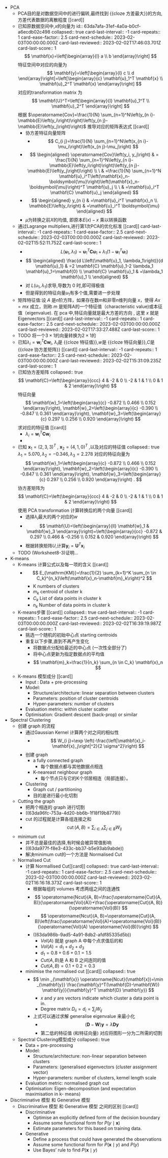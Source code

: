 - PCA
	- PCA目的是对数据空间中的进行偏转,最终找到 {{cloze 方差最大}}的方向, 方差代表数据的离散程度 [[card]]
	- 已知原数据空间中,$x$的向量为
	  id:: 63da7afa-31ef-4a0a-b0cf-a6ecdb02c498
	  collapsed:: true
	  card-last-interval:: -1
	  card-repeats:: 1
	  card-ease-factor:: 2.5
	  card-next-schedule:: 2023-02-03T00:00:00.000Z
	  card-last-reviewed:: 2023-02-02T17:46:03.701Z
	  card-last-score:: 1
	  $$
	  \mathbf{x}=\left[\begin{array}{l}
	  a \\ b
	  \end{array}\right]
	  $$
	  特征空间中对应的向量为
	  $$
	  \mathbf{y}=\left[\begin{array}{l}
	  c \\
	  d
	  \end{array}\right]=\left[\begin{array}{c}
	  \mathbf{u}_1^T \mathbf{x} \\
	  \mathbf{u}_2^T \mathbf{x}
	  \end{array}\right]
	  $$
	  对应的transformation matrix 为 
	  $$
	  \mathbf{U}^T=\left[\begin{array}{l}
	  \mathbf{u}_1^T \\
	  \mathbf{u}_2^T
	  \end{array}\right]
	  $$
	  根据 $\operatorname{Cov}=\frac{1}{N} \sum_{n=1}^N\left(y_{n i}-\mathbb{E}\left(y_i\right)\right)\left(y_{n j}-\mathbb{E}\left(y_j\right)\right)$ 
	  推导对应的矩阵表达式 [[card]]
		- 协方差特征向量矩阵
			- $$
			  C_{i j}=\frac{1}{N} \sum_{n=1}^N\left(x_{n i}-\mu_i\right)\left(x_{n j}-\mu_j\right)
			  $$
		- $$
		  \begin{aligned}
		   \operatorname{Cov}\left(y_i, y_j\right) & = \frac{1}{N} \sum_{n=1}^N\left(y_{n i}-\mathbb{E}\left(y_i\right)\right)\left(y_{n j}-\mathbb{E}\left(y_j\right)\right) \\
		  \ & =\frac{1}{N} \sum_{n=1}^N \mathbf{u}_i^T\left(\mathbf{x}_n-\boldsymbol{\mu}\right)\left(\mathbf{x}_n-\boldsymbol{\mu}\right)^T \mathbf{u}_j \\
		  \ & =\mathbf{u}_i^T \mathbf{C} \mathbf{u}_j
		  \end{aligned}
		  $$
		- $$
		  \begin{aligned}
		  y_{n i} & =\mathbf{u}_i^T \mathbf{x}_n \\
		  \mathbb{E}\left(y_i\right) & =\mathbf{u}_i^T \boldsymbol{\mu}
		  \end{aligned}
		  $$
		- $\mu$为转换之前$X$的均值, 即原本$E(x)-x$ 乘以转换函数
	- 通过Lagrange multipliers,进行第1次PCA的优化标准 [[card]]
	  card-last-interval:: -1
	  card-repeats:: 1
	  card-ease-factor:: 2.5
	  card-next-schedule:: 2023-02-03T00:00:00.000Z
	  card-last-reviewed:: 2023-02-02T15:52:11.752Z
	  card-last-score:: 1
		- $$
		  L\left(\mathbf{u}_1, \lambda_1\right)=\mathbf{u}_1^T \mathbf{C} \mathbf{u}_1+\lambda_1\left(1-\mathbf{u}_1^T \mathbf{u}_1\right)
		  $$
		- $$
		  \begin{aligned}
		  \frac{d L\left(\mathbf{u}_1, \lambda_1\right)}{d \mathbf{u}_1} & =2 \mathbf{C} \mathbf{u}_1-2 \lambda_1 \mathbf{u}_1=\mathbf{0} \\
		  \mathbf{C} \mathbf{u}_1 & =\lambda_1 \mathbf{u}_1 \\
		  \end{aligned}
		  $$
		- 对 $L(u_1,\lambda_1)$求导,导数为 0 时,即可得极值
		- 但是得到的特征向量$u_1$有多个值,需要进一步处理
	- 矩阵特征值:设 $A$ 是$n$阶方阵，如果存在数$m$和非零$n$维列向量 $x$，使得 $Ax=mx$ 成立，则称 $m$ 是矩阵A的一个特征值（characteristic value)或本征值（eigenvalue). 在 pca 中,特征向量就是最大方差的方向 , 这里 $x$ 就是Eigenvectors [[card]]
	  card-last-interval:: -1
	  card-repeats:: 1
	  card-ease-factor:: 2.5
	  card-next-schedule:: 2023-02-03T00:00:00.000Z
	  card-last-reviewed:: 2023-02-02T17:33:27.488Z
	  card-last-score:: 1
	- TODO 将一个$3\times1$的向量转换为$2\times1$的
	- 已知$\lambda_i=\mathbf{w}_i^T \mathbf{C} \mathbf{w}_i$, $\lambda_i$是 {{cloze 特征值}},$w$是 {{cloze 特征向量}},$C$是 {{cloze 协方差矩阵}} [[card]]
	  card-last-interval:: -1
	  card-repeats:: 1
	  card-ease-factor:: 2.5
	  card-next-schedule:: 2023-02-03T00:00:00.000Z
	  card-last-reviewed:: 2023-02-02T15:31:09.235Z
	  card-last-score:: 1
	- 已知协方差矩阵 
	  collapsed:: true
	  $$
	  \mathbf{C}=\left(\begin{array}{ccc}
	  4 & -2 & 0 \\
	  -2 & 1 & 1 \\
	  0 & 1 & 2
	  \end{array}\right)
	  $$
	  特征向量
	  $$
	  \mathbf{w}_1=\left(\begin{array}{c}
	  -0.872 \\
	  0.466 \\
	  0.152
	  \end{array}\right), \mathbf{w}_2=\left(\begin{array}{c}
	  -0.390 \\
	  -0.847 \\
	  0.361
	  \end{array}\right), \mathbf{w}_3=\left(\begin{array}{c}
	  0.297 \\
	  0.256 \\
	  0.920
	  \end{array}\right)
	  $$
	  求对应的特征值 [[card]]
		- $\lambda_i=\mathbf{w}_i^T \mathbf{C} \mathbf{w}_i$
		-
	- 已知 $\mathbf{x}_1=(2,3,3)^T$ , $\mathbf{x}_2=(4,1,0)^T$ ,以及对应的特征值
	  collapsed:: true
	  $\lambda_1=5.070, \lambda_2=-0.346, \lambda_3=2.278$
	  对应的特征向量为
	  $$
	  \mathbf{w}_1=\left(\begin{array}{c}
	  -0.872 \\
	  0.466 \\
	  0.152
	  \end{array}\right), \mathbf{w}_2=\left(\begin{array}{c}
	  -0.390 \\
	  -0.847 \\
	  0.361
	  \end{array}\right), \mathbf{w}_3=\left(\begin{array}{c}
	  0.297 \\
	  0.256 \\
	  0.920
	  \end{array}\right) .
	  $$
	  协方差矩阵为
	  $$
	  \mathbf{C}=\left(\begin{array}{ccc}
	  4 & -2 & 0 \\
	  -2 & 1 & 1 \\
	  0 & 1 & 2
	  \end{array}\right)
	  $$
	  使用 PCA transformation 计算转换后的两个向量 [[card]]
		- 选择$\lambda_i$最大的两个对应的$w$
		- $$
		  \mathbf{U}=\left(\begin{array}{ll}
		  \mathbf{w}_1 & \mathbf{w}_3
		  \end{array}\right)=\left(\begin{array}{cc}
		  -0.872 & 0.297 \\
		  0.466 & -0.256 \\
		  0.152 & 0.920
		  \end{array}\right)
		  $$
		- 根据转换矩阵$U$,计算$\mathbf{y}_i=\mathbf{U}^T \mathbf{x}_i$
	- TODO  (Worksheet8-3)证明...
- K-means
	- K-means 计算公式以及每一项的含义 [[card]]
		- $$
		  E_{\mathrm{KM}}=\frac{1}{2} \sum_{k=1}^K \sum_{n \in C_k}^{n_k}\left(\mathbf{x}_n-\mathbf{m}_k\right)^2
		  $$
			- K numbers of clusters
			- $m_k$ centroid of cluster k
			- $C_k$ List of data points in cluster k
			- $n_k$ Number of data points in cluster k
	- K-means步骤 [[card]]
	  collapsed:: true
	  card-last-interval:: -1
	  card-repeats:: 1
	  card-ease-factor:: 2.5
	  card-next-schedule:: 2023-02-03T00:00:00.000Z
	  card-last-reviewed:: 2023-02-02T16:39:19.987Z
	  card-last-score:: 1
		- 挑选一个随机的初始中心点 starting centroids
		- 重复以下步骤,直到不再产生变化
			- 将数据点分配给最近的中心点 (一次性全部分了)
			- 将中心点更新为指定数据点的平均值
			- $$
			  \mathbf{m}_k=\frac{1}{n_k} \sum_{n \in C_k} \mathbf{x}_n
			  $$
	- K-means 模型成分 [[card]]
		- Input : Data  + pre-processing
		- Model:
			- Structure/architecture: linear separation between clusters
			- Parameters: position of cluster centroids
			- Hyper-parameters: number of clusters
		- Evaluation metric: within cluster scatter
		- Optimisation: Gradient descent (back-prop) or similar
- Spectral Clustering
	- 创建 graph 的流程
		- 通过Gaussian Kernel 计算两个对之间的相似性
			- $$
			  W_{i j}=\exp \left(-\frac{\left|\mathbf{x}_i-\mathbf{x}_j\right|^2}{2 \sigma^2}\right)
			  $$
		- 创建 graph
			- a fully connected graph
				- 每个数据点都与其他数据点相连
			- K-neareast neighbour graph
				- 每个节点只与它的K个邻居相连（局部连接）。
		- Clustering
			- Graph cut / partitioning
			- 目的是进行最小化切割
	- Cutting the graph
		- 把两个相连的 graph 进行切割
		- ((63da96fc-753a-4d20-bb6b-1f18f19b8779))
		- cut 的过程就是计算各组连接之和
		- $$
		  \operatorname{cut}(A, B)=\sum_{i \in A} \sum_{j \in B} W_{i j}
		  $$
	- minimum cut
		- 并不总是最佳的选择,有时候会被异常值影响
		- ((63da977f-f8e3-433c-bb37-b5e93ab9abde))
		- 解决minimum cut的一个方法是 Normalised Cut
	- Normalised Cut
		- 计算 Normallised Cut[[card]]
		  collapsed:: true
		  card-last-interval:: -1
		  card-repeats:: 1
		  card-ease-factor:: 2.5
		  card-next-schedule:: 2023-02-03T00:00:00.000Z
		  card-last-reviewed:: 2023-02-02T16:16:18.373Z
		  card-last-score:: 1
			- 根据每组的 volumes 考虑两组之间的连通性
			- $$
			  \operatorname{Ncut}(A, B)=\frac{\operatorname{Cut}(A, B)}{\operatorname{Vol}(A)}+\frac{\operatorname{Cut}(A, B)}{\operatorname{Vol}(B)}
			  $$
			- $$
			  \operatorname{Ncut}(A, B)=\operatorname{Cut}(A, B)\left(\frac{\operatorname{Vol}(A)+\operatorname{Vol}(B)}{\operatorname{Vol}(A) \operatorname{Vol}(B)}\right)
			  $$
			- ((63da986b-9ad5-4a91-8db2-afdf85335d5b))
				- $Vol(A)$ 就是 graph A 中每个点求值后的和
				- $Vol(A)=d_1+d_2+d_3$
				- $d_1= 0.8+0.6+0.1=1.5$
				- $Cut(A,B)$是 A 和 B 之间连同的值
				- $Cut(A,B)=0.1+0.2=0.3$
		- minimise the normalised cut [[card]]
		  collapsed:: true
			- $$
			  \min _{\mathbf{x}} \operatorname{Ncut}(\mathbf{x})=\min _{\mathbf{y}} \frac{\mathbf{y}^T(\mathbf{D}-\mathbf{W}) \mathbf{y}}{\mathbf{y}^T \mathbf{D} \mathbf{y}}
			  $$
				- $x$ and $y$ are vectors indicate which cluster a data point is in.
				- Degree matrix $D_{i i}=d_i=\sum_j W_{i j}$
			- 上式可以通过求解 generalise eigenvalue 来最小化
				- $$
				  (\mathbf{D}-\mathbf{W}) \mathbf{y}=\lambda \mathbf{D y}
				  $$
				- 第二低的特征值 (和特征向量) 对应将图形一分为二所需的切割
	- Spectral Clustering模型成分
	  collapsed:: true
		- Data + pre-processing
		- Model:
			- Structure/architecture: non-linear separation between clusters
			- Parameters: (generalised eigenvectors (cluster assignment vector)
			- Hyper-parameters: number of clusters, kernel length scale
		- Evaluation metric: normalised graph cut
		- Optimisation: Eigen-decomposition (and expectation maximisation in k-
		  means)
- Discriminative 模型 和 Generative 模型
	- Discriminative 模型 和 Generative 模型 之间的区别 [[card]]
		- Discriminative
			- Optimise an explicitly defined form of the decision boundary
			- Assume some functional form for $P(y \mid \mathbf{x})$
			- Estimate parameters for this based on training data.
		- Generative
			- Define a process that could have generated the observations
			- Assume some functional form for $P(\mathbf{x} \mid y)$ and $P(y)$
			- Use Bayes’ rule to find  $P(\mathbf{x} \mid y)$